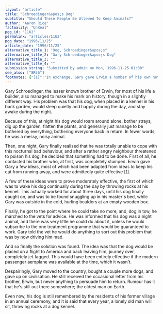 ```yaml
---
layout: "article"
title: "Schroedinger&apos;s Dog"
subtitle: "Should These People Be Allowed To Keep Animals?"
author: "Aaron Rice"
factuality: "UnReal"
pgg_id: "11U2"
permalink: "articles/11U2"
pgg_date: "1996/11/25"
article_date: "1996/11/25"
alternative_title_1: "Dog, Schroedinger&apos;s"
alternative_title_2: "Gary Schroedinger&apos;s Dog"
alternative_title_3: ""
alternative_title_4: ""
submission_string: "Submitted by admin on Mon, 1996-11-25 01:00"
see_also: ["8R56"]
footnotes: {"[1]":"In exchange, Gary gave Erwin a number of his own notes, including some weird sadistic experiment involving a guinea pig, a box, and various other items that Gary was unable to acquire while going about his business. At his exchange, Erwin would laugh at his brother's inability to come up with anything even remotely scientific, while hastily scribbling the word \"cat\" onto his work. The rest, as they say, is history."}
---
```

<div>
<p>Gary Schroedinger, the lesser known brother of Erwin, for most of his life a builder, also managed to make his mark on history, though in a slightly different way. His problem was that his dog, when placed in a kennel in his back garden, would sleep quietly and happily during the day, and stay awake during the night.</p>
<p>Because of this, at night his dog would roam around alone, bother strays, dig up the garden, flatten the plants, and generally just manage to be bothered by everything, bothering everyone back in return. In fewer words, he was a messy, noisy animal.</p>
<p>Then, one night, Gary finally realised that he was totally unable to cope with this nocturnal bad behaviour, and after a rather angry neighbour threatened to poison his dog, he decided that something had to be done. First of all, he contacted his brother who, at first, was completely stumped. Erwin gave Gary a few ideas, most of which had been adapted from ideas to keep his cat from running away, and were admittedly quite effective <a href="#footnotes.1" class="footnote-link">[1]</a>.</p>
<p>A few of these ideas were to prove moderately effective, the first of which was to wake his dog continually during the day by throwing rocks at his kennel. This actually worked for about three days, until his dog finally caught on, and was to be found snuggling up in his master's bed, while Gary was outside in the cold, hurling boulders at an empty wooden box.</p>
<p>Finally, he got to the point where he could take no more, and, dog in tow, he marched to the vets for advice. He was informed that his dog was a night animal, and there was very little he could do about it, unless he would subscribe to the one treatment programme that would be guaranteed to work. Gary told the vet he would do anything to sort out this problem that was by now driving him mad.</p>
<p>And so finally the solution was found. The idea was that the dog would be placed on a flight to America and back leaving him, journey over, completely jet-lagged. This would have been entirely effective if the modern passenger aeroplane was available at the time, which it wasn't.</p>
<p>Despairingly, Gary moved to the country, bought a couple more dogs, and gave up on civilisation. He still received the occasional letter from his brother, Erwin, but never anything to persuade him to return. Rumour has it that he's still out there somewhere; the oldest man on Earth.</p>
<p>Even now, his dog is still remembered by the residents of his former village in an annual ceremony, and it is said that every year, a lonely old man will sit, throwing rocks at a dog kennel.</p>
</div>

